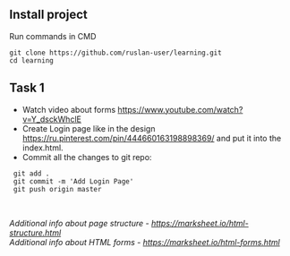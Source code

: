 ## Install project

Run commands in CMD

```
git clone https://github.com/ruslan-user/learning.git
cd learning
```

## Task 1
+ Watch video about forms https://www.youtube.com/watch?v=Y_dsckWhclE
+ Create Login page like in the design https://ru.pinterest.com/pin/444660163198898369/ and put it into the index.html.
+ Commit all the changes to git repo:
```
 git add .
 git commit -m 'Add Login Page'
 git push origin master
 ```
</br>

*Additional info about page structure - https://marksheet.io/html-structure.html* </br>
*Additional info about HTML forms - https://marksheet.io/html-forms.html*
